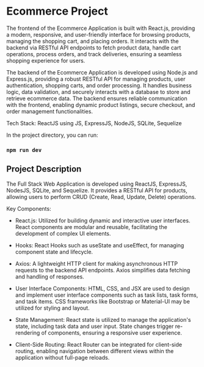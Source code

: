 # Ecommerce Project

The frontend of the Ecommerce Application is built with React.js, providing a modern, responsive, and user-friendly interface for browsing products, managing the shopping cart, and placing orders. It interacts with the backend via RESTful API endpoints to fetch product data, handle cart operations, process orders, and track deliveries, ensuring a seamless shopping experience for users.

The backend of the Ecommerce Application is developed using Node.js and Express.js, providing a robust RESTful API for managing products, user authentication, shopping carts, and order processing. It handles business logic, data validation, and securely interacts with a database to store and retrieve ecommerce data. The backend ensures reliable communication with the frontend, enabling dynamic product listings, secure checkout, and order management functionalities.

Tech Stack: ReactJS using JS, ExpressJS, NodeJS, SQLite, Sequelize

In the project directory, you can run:

### `npm run dev`

<!---![Screenshot 2024-05-11 043357](https://github.com/Tawanhua/trackmaster-client/assets/64333670/cd529d21-1baf-4d52-9948-f06076f22dc7)--->

<!---![Screenshot 2024-05-11 043426](https://github.com/Tawanhua/trackmaster-client/assets/64333670/6384eb89-6253-4ba5-b6c6-4d2a8a2bfc85)--->

## Project Description

The Full Stack Web Application is developed using ReactJS, ExpressJS, NodesJS, SQLite, and Sequelize. It provides a RESTful API for products, allowing users to perform CRUD (Create, Read, Update, Delete) operations.

Key Components:

* React.js: Utilized for building dynamic and interactive user interfaces. React components are modular and reusable, facilitating the development of complex UI elements.

* Hooks: React Hooks such as useState and useEffect, for managing component state and lifecycle.

* Axios: A lightweight HTTP client for making asynchronous HTTP requests to the backend API endpoints. Axios simplifies data fetching and handling of responses.

* User Interface Components: HTML, CSS, and JSX are used to design and implement user interface components such as task lists, task forms, and task items. CSS frameworks like Bootstrap or Material-UI may be utilized for styling and layout.

* State Management: React state is utilized to manage the application's state, including task data and user input. State changes trigger re-rendering of components, ensuring a responsive user experience.

* Client-Side Routing: React Router can be integrated for client-side routing, enabling navigation between different views within the application without full-page reloads.
